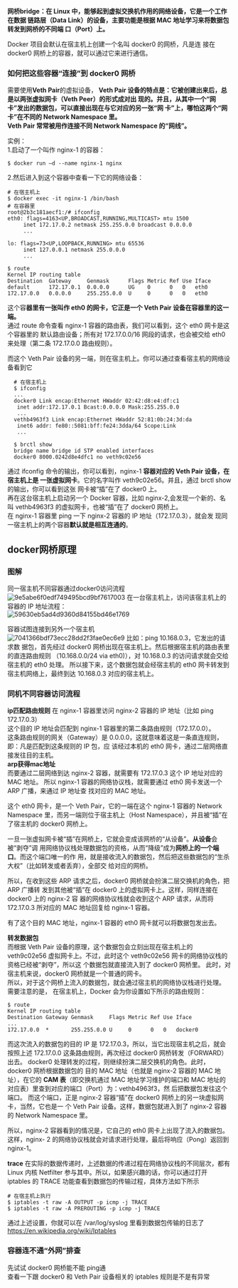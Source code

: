 **网桥bridge：在 Linux 中，能够起到虚拟交换机作用的网络设备，它是一个工作在数据
链路层（Data Link）的设备，主要功能是根据 MAC 地址学习来将数据包转发到网桥的不同端
口（Port）上。**    

Docker 项目会默认在宿主机上创建一个名叫 docker0 的网桥，凡是连
接在 docker0 网桥上的容器，就可以通过它来进行通信。  

### 如何把这些容器“连接”到 docker0 网桥 ###  
需要使用**Veth Pair**的虚拟设备，
**Veth Pair 设备的特点是：它被创建出来后，总是以两张虚拟网卡（Veth Peer）的形式成对出
现的。并且，从其中一个“网卡”发出的数据包，可以直接出现在与它对应的另一张“网
卡”上，哪怕这两个“网卡”在不同的 Network Namespace 里。  
 Veth Pair 常常被用作连接不同 Network Namespace 的“网线”。**  
 
 实例：  
 1.启动了一个叫作 nginx-1 的容器：  
 
    $ docker run –d --name nginx-1 nginx  
 2.然后进入到这个容器中查看一下它的网络设备：  
 
    # 在宿主机上
    $ docker exec -it nginx-1 /bin/bash
    # 在容器里
    root@2b3c181aecf1:/# ifconfig
    eth0: flags=4163<UP,BROADCAST,RUNNING,MULTICAST> mtu 1500
         inet 172.17.0.2 netmask 255.255.0.0 broadcast 0.0.0.0
         ...

    lo: flags=73<UP,LOOPBACK,RUNNING> mtu 65536
         inet 127.0.0.1 netmask 255.0.0.0
         ...
         
    $ route
    Kernel IP routing table
    Destination  Gateway     Genmask      Flags Metric Ref Use Iface
    default      172.17.0.1  0.0.0.0      UG    0      0   0   eth0
    172.17.0.0   0.0.0.0     255.255.0.0  U     0      0   0   eth0  
这个容**器里有一张叫作 eth0 的网卡，它正是一个 Veth Pair 设备在容器里的这一
端。**  
通过 route 命令查看 nginx-1 容器的路由表，我们可以看到，这个 eth0 网卡是这个容器里的
默认路由设备；所有对 172.17.0.0/16 网段的请求，也会被交给 eth0 来处理（第二条
172.17.0.0 路由规则）。  

而这个 Veth Pair 设备的另一端，则在宿主机上。你可以通过查看宿主机的网络设备看到它  

      # 在宿主机上
      $ ifconfig
      ...
      docker0 Link encap:Ethernet HWaddr 02:42:d8:e4:df:c1 
       inet addr:172.17.0.1 Bcast:0.0.0.0 Mask:255.255.0.0
       ...
      vethb4963f3 Link encap:Ethernet HWaddr 52:81:0b:24:3d:da 
       inet6 addr: fe80::5081:bff:fe24:3dda/64 Scope:Link
       ...

      $ brctl show
      bridge name bridge id STP enabled interfaces
      docker0 8000.0242d8e4dfc1 no veth9c02e56  

通过 ifconfig 命令的输出，你可以看到，nginx-1 **容器对应的 Veth Pair 设备，在宿主机上是
一张虚拟网卡**。它的名字叫作 veth9c02e56。并且，通过 brctl show 的输出，你可以看到这张
网卡被“插”在了 docker0 上。   
再在这台宿主机上启动另一个 Docker 容器，比如 nginx-2,会发现一个新的、名叫 vethb4963f3 的虚拟网卡，也被“插”在了 docker0 网桥上。  
在 nginx-1 容器里 ping 一下 nginx-2 容器的 IP 地址（172.17.0.3），就会发
现同一宿主机上的两个容器**默认就是相互连通的**。   

## docker网桥原理 ##     

### 图解 ###
同一宿主机不同容器通过docker0访问流程  
![9e5abe6f0edf749495bcd9bf7617003](https://user-images.githubusercontent.com/20179983/148673622-dbc6dbc7-641d-48cd-8845-9a902e86b48c.png)
在一台宿主机上，访问该宿主机上的容器的 IP 地址流程：  
![59630eb5ad4d9360d84155bd46e1769](https://user-images.githubusercontent.com/20179983/148673772-b8eb597b-181c-45de-9082-d6c885797230.png)

容器试图连接到另外一个宿主机   
![7041366bdf73ecc28dd2f3fae0ec6e9](https://user-images.githubusercontent.com/20179983/148673804-627e66f4-4114-4f1e-8b65-1e144d4c676a.png)
比如：ping 10.168.0.3，它发出的请求数
据包，首先经过 docker0 网桥出现在宿主机上。然后根据宿主机的路由表里的直连路由规则
（10.168.0.0/24 via eth0)），对 10.168.0.3 的访问请求就会交给宿主机的 eth0 处理。
所以接下来，这个数据包就会经宿主机的 eth0 网卡转发到宿主机网络上，最终到达 10.168.0.3
对应的宿主机上。   




### 同机不同容器访问流程 ###
**ip匹配路由规则**
在 nginx-1 容器里访问 nginx-2 容器的 IP 地址（比如 ping 172.17.0.3）  
这个目的 IP 地址会匹配到 nginx-1 容器里的第二条路由规则（172.17.0.0）。  
这条路由规则的网关（Gateway）是 0.0.0.0，这就意味着这是一条直连规则，即：凡是匹配到这条规则的 IP 包，应
该经过本机的 eth0 网卡，通过二层网络直接发往目的主机。  
**arp获得mac地址**  
而要通过二层网络到达 nginx-2 容器，就需要有 172.17.0.3 这个 IP 地址对应的 MAC 地址。
所以 nginx-1 容器的网络协议栈，就需要通过 eth0 网卡发送一个 ARP 广播，来通过 IP 地址查
找对应的 MAC 地址。  

这个 eth0 网卡，是一个 Veth Pair，它的一端在这个 nginx-1 容器的
Network Namespace 里，而另一端则位于宿主机上（Host Namespace），并且被“插”在
了宿主机的 docker0 网桥上。  

一旦一张虚拟网卡被“插”在网桥上，它就会变成该网桥的“从设备”。**从设备**会被“剥夺”调
用网络协议栈处理数据包的资格，从而“降级”成为**网桥上的一个端口**。而这个端口唯一的作
用，就是接收流入的数据包，然后把这些数据包的“生杀大权”（比如转发或者丢弃），全部交
给对应的网桥。  
 
所以，在收到这些 ARP 请求之后，docker0 网桥就会扮演二层交换机的角色，把 ARP 广播转
发到其他被“插”在 docker0 上的虚拟网卡上。这样，同样连接在 docker0 上的 nginx-2 容
器的网络协议栈就会收到这个 ARP 请求，从而将 172.17.0.3 所对应的 MAC 地址回复给
nginx-1 容器。  

有了这个目的 MAC 地址，nginx-1 容器的 eth0 网卡就可以将数据包发出去。   

**转发数据包**  
而根据 Veth Pair 设备的原理，这个数据包会立刻出现在宿主机上的 veth9c02e56
虚拟网卡上。不过，此时这个 veth9c02e56 网卡的网络协议栈的资格已经被“剥夺”，所以这
个数据包就直接流入到了 docker0 网桥里。
此时，对宿主机来说，docker0 网桥就是一个普通的网卡。  
所以，对于这个网桥上流入的数据包，就会通过宿主机的网络协议栈进行处理。   
需要注意的是，
在宿主机上，Docker 会为你设置如下所示的路由规则：   

    $ route
    Kernel IP routing table
    Destination Gateway Genmask     Flags Metric Ref Use Iface
    ...
    172.17.0.0  *       255.255.0.0 U     0      0   0   docker0  

而这次流入的数据包的目的 IP 是 172.17.0.3，所以，当它出现宿主机之后，就会按照上述
172.17.0.0 这条路由规则，再次经过 docker0 网桥转发（FORWARD）出去。
docker0 处理转发的过程，则继续扮演二层交换机的角色。此时，docker0 网桥根据数据包的
目的 MAC 地址（也就是 nginx-2 容器的 MAC 地址），在它的 **CAM 表**（即交换机通过 MAC
地址学习维护的端口和 MAC 地址的对应表）里查到对应的端口（Port）为：vethb4963f3，然
后把数据包发往这个端口。
而这个端口，正是 nginx-2 容器“插”在 docker0 网桥上的另一块虚拟网卡，当然，它也是一
个 Veth Pair 设备。这样，数据包就进入到了 nginx-2 容器的 Network Namespace 里。  

所以，nginx-2 容器看到的情况是，它自己的 eth0 网卡上出现了流入的数据包。这样，nginx-
2 的网络协议栈就会对请求进行处理，最后将响应（Pong）返回到 nginx-1。  

**trace**
在实际的数据传递时，上述数据的传递过程在网络协议栈的不同层次，都有
Linux 内核 Netfilter 参与其中。所以，如果感兴趣的话，你可以通过打开 iptables 的 TRACE
功能查看到数据包的传输过程，具体方法如下所示  

    # 在宿主机上执行
    $ iptables -t raw -A OUTPUT -p icmp -j TRACE
    $ iptables -t raw -A PREROUTING -p icmp -j TRACE   

通过上述设置，你就可以在 /var/log/syslog 里看到数据包传输的日志了  
https://en.wikipedia.org/wiki/Iptables  


### 容器连不通“外网”排查 ###  

先试试 docker0 网桥能不能 ping通  
查看一下跟 docker0 和 Veth Pair 设备相关的 iptables 规则是不是有异常  




